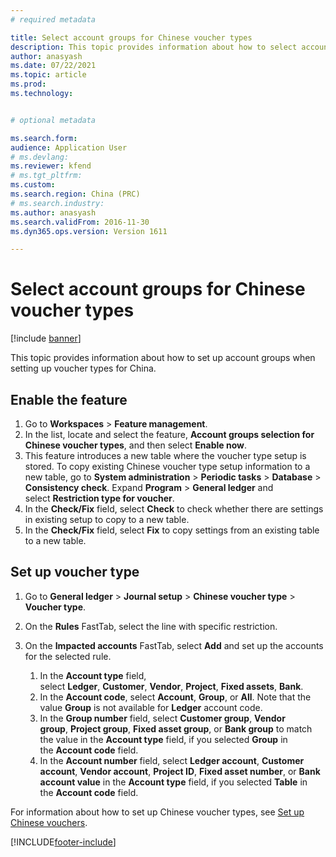```yaml
---
# required metadata

title: Select account groups for Chinese voucher types
description: This topic provides information about how to select account groups when setting up voucher types for China.
author: anasyash
ms.date: 07/22/2021
ms.topic: article
ms.prod: 
ms.technology: 


# optional metadata

ms.search.form: 
audience: Application User
# ms.devlang: 
ms.reviewer: kfend
# ms.tgt_pltfrm: 
ms.custom: 
ms.search.region: China (PRC)
# ms.search.industry: 
ms.author: anasyash
ms.search.validFrom: 2016-11-30
ms.dyn365.ops.version: Version 1611

---
```


# Select account groups for Chinese voucher types

[!include [banner](../includes/banner.md)]

This topic provides information about how to set up account groups when setting up voucher types for China.

## Enable the feature

1. Go to **Workspaces** > **Feature management**.
2. In the list, locate and select the feature, **Account groups selection for Chinese voucher types**, and then select **Enable now**. 
3. This feature introduces a new table where the voucher type setup is stored. To copy existing Chinese voucher type setup information to a new table, go to **System administration** > **Periodic tasks** > **Database** > **Consistency check**. Expand **Program** > **General ledger** and select **Restriction type for voucher**.
4. In the **Check/Fix** field, select **Check** to check whether there are settings in existing setup to copy to a new table.
5. In the **Check/Fix** field, select **Fix** to copy settings from an existing table to a new table.

## Set up voucher type

1. Go to **General ledger** > **Journal setup** > **Chinese voucher type** > **Voucher type**.
2. On the **Rules** FastTab, select the line with specific restriction.
3. On the **Impacted accounts** FastTab, select **Add** and set up the accounts for the selected rule.
   
    1. In the **Account type** field, select **Ledger**, **Customer**, **Vendor**, **Project**, **Fixed assets**, **Bank**.
    2. In the **Account code**, select **Account**, **Group**, or **All**. Note that the value **Group** is not available for **Ledger** account code.
    3. In the **Group number** field, select **Customer group**, **Vendor group**, **Project group**, **Fixed asset group**, or **Bank group** to match the value in the **Account type** field, if you selected **Group** in the **Account code** field.
    4. In the **Account number** field, select **Ledger account**, **Customer account**, **Vendor account**, **Project ID**, **Fixed asset number**, or **Bank account value** in the **Account type** field, if you selected **Table** in the **Account code** field.

For information about how to set up Chinese voucher types, see [Set up Chinese vouchers](tasks/set-up-chinese-vouchers.md).

[!INCLUDE[footer-include](../../includes/footer-banner.md)]
